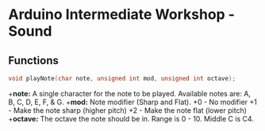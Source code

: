 # Arduino Intermediate Workshop - Sound





## Functions

```c++
void playNote(char note, unsigned int mod, unsigned int octave);
```

+**note:** A single character for the note to be played. Available notes are: A, B, C, D, E, F, & G.
+**mod:** Note modifier (Sharp and Flat). 
  +0 - No modifier
  +1 - Make the note sharp (higher pitch)
  +2 - Make the note flat (lower pitch)
+**octave:** The octave the note should be in. Range is 0 - 10. Middle C is C4.

